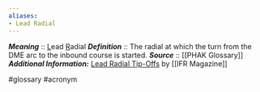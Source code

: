 ```yaml
---
aliases:
- Lead Radial
---
```


***Meaning*** :: <u>L</u>ead <u>R</u>adial
***Definition***    :: The radial at which the turn from the DME arc to the inbound course is started.
***Source***         :: [[PHAK Glossary]]
***Additional Information:*** [Lead Radial Tip-Offs](https://www.ifr-magazine.com/charts-plates/lead-radial-tip-offs/) by [[IFR Magazine]]

#glossary #acronym
